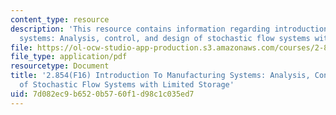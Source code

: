```yaml
---
content_type: resource
description: 'This resource contains information regarding introduction to manufacturing
  systems: Analysis, control, and design of stochastic flow systems with limited storage.'
file: https://ol-ocw-studio-app-production.s3.amazonaws.com/courses/2-854-introduction-to-manufacturing-systems-fall-2016/7d082ec9b6520b5760f1d98c1c035ed7_MIT2_854F16_Analysis.pdf
file_type: application/pdf
resourcetype: Document
title: '2.854(F16) Introduction To Manufacturing Systems: Analysis, Control, and Design
  of Stochastic Flow Systems with Limited Storage'
uid: 7d082ec9-b652-0b57-60f1-d98c1c035ed7
---
```


